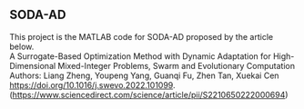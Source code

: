 ## SODA-AD
This project is the MATLAB code for SODA-AD proposed by the article below.  
A Surrogate-Based Optimization Method with Dynamic Adaptation for High-Dimensional Mixed-Integer Problems, Swarm and Evolutionary Computation  
Authors: Liang Zheng, Youpeng Yang, Guanqi Fu, Zhen Tan, Xuekai Cen  
https://doi.org/10.1016/j.swevo.2022.101099.  
(https://www.sciencedirect.com/science/article/pii/S2210650222000694)  
